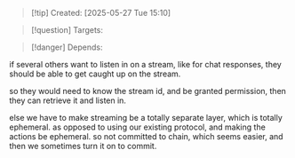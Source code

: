 
>[!tip] Created: [2025-05-27 Tue 15:10]

>[!question] Targets: 

>[!danger] Depends: 

if several others want to listen in on a stream, like for chat responses, they should be able to get caught up on the stream.

so they would need to know the stream id, and be granted permission, then they can retrieve it and listen in.

else we have to make streaming be a totally separate layer, which is totally ephemeral.  as opposed to using our existing protocol, and making the actions be ephemeral.  so not committed to chain, which seems easier, and then we sometimes turn it on to commit.